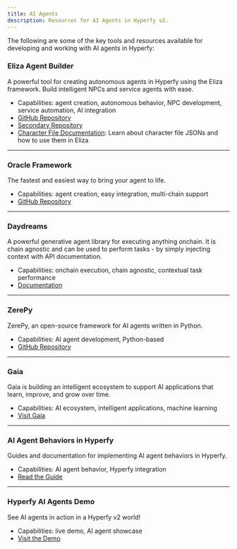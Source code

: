 ```yaml
---
title: AI Agents
description: Resources for AI Agents in Hyperfy v2.
---
```


The following are some of the key tools and resources available for developing and working with AI agents in Hyperfy:

### **Eliza Agent Builder**
A powerful tool for creating autonomous agents in Hyperfy using the Eliza framework. Build intelligent NPCs and service agents with ease.
  + Capabilities: agent creation, autonomous behavior, NPC development, service automation, AI integration
  + [GitHub Repository](https://github.com/hyperfy-xyz/eliza)
  + [Secondary Repository](https://github.com/elizaOS/eliza/compare/develop...hyperfy-xyz:eliza:hyperfy)
  + [Character File Documentation](https://elizaos.github.io/eliza/docs/core/characterfile/): Learn about character file JSONs and how to use them in Eliza

---

### **Oracle Framework**
The fastest and easiest way to bring your agent to life.
  + Capabilities: agent creation, easy integration, multi-chain support
  + [GitHub Repository](https://github.com/oracle-framework/oracle-framework)

---

### **Daydreams**
A powerful generative agent library for executing anything onchain. It is chain agnostic and can be used to perform tasks - by simply injecting context with API documentation.
  + Capabilities: onchain execution, chain agnostic, contextual task performance
  + [Documentation](https://docs.dreams.fun/)

---

### **ZerePy**
ZerePy, an open-source framework for AI agents written in Python.
  + Capabilities: AI agent development, Python-based
  + [GitHub Repository](https://github.com/blorm-network/ZerePy)

---

### **Gaia**
Gaia is building an intelligent ecosystem to support AI applications that learn, improve, and grow over time.
  + Capabilities: AI ecosystem, intelligent applications, machine learning
  + [Visit Gaia](https://www.gaianet.ai/)

---

### **AI Agent Behaviors in Hyperfy**
Guides and documentation for implementing AI agent behaviors in Hyperfy.
  + Capabilities: AI agent behavior, Hyperfy integration
  + [Read the Guide](https://hackmd.io/@metamike/hyperfy-agentic-game-behavior)

---

### **Hyperfy AI Agents Demo**
See AI agents in action in a Hyperfy v2 world!
  + Capabilities: live demo, AI agent showcase
  + [Visit the Demo](https://agents.hyperfy.xyz/)